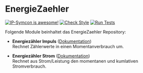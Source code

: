 # EnergieZaehler

[![IP-Symcon is awesome!](https://img.shields.io/badge/IP--Symcon-4.2-blue.svg)](https://www.symcon.de)
[![Check Style](https://github.com/symcon/EnergieZaehler/workflows/Check%20Style/badge.svg)](https://github.com/symcon/EnergieZaehler/actions)
[![Run Tests](https://github.com/symcon/EnergieZaehler/workflows/Run%20Tests/badge.svg)](https://github.com/symcon/EnergieZaehler/actions)

Folgende Module beinhaltet das EnergieZaehler Repository:

- __Energiezähler Impuls__ ([Dokumentation](https://www.symcon.de/de/service/dokumentation/modulreferenz/energiezaehler/energiezaehler-impuls))  
	Rechnet Zählerwerte in einen Momentanverbrauch um.

- __Energiezähler Strom__ ([Dokumentation](https://www.symcon.de/de/service/dokumentation/modulreferenz/energiezaehler/energiezaehler-strom))  
	Rechnet aus Strom/Leistung den momentanen und kumlativen Stromverbrauch.
